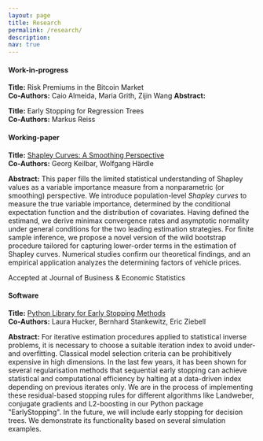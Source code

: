 ```yaml
---
layout: page
title: Research
permalink: /research/
description: 
nav: true
---
```


#### **Work-in-progress**

**Title:** Risk Premiums in the Bitcoin Market 
<br>
**Co-Authors:** Caio Almeida, Maria Grith, Zijin Wang 
**Abstract:** 


**Title:** Early Stopping for Regression Trees
<br>
**Co-Authors:** Markus Reiss


#### **Working-paper**

**Title:** [Shapley Curves: A Smoothing Perspective](https://arxiv.org/pdf/2211.13289.pdf)  
**Co-Authors:** Georg Keilbar, Wolfgang Härdle 

**Abstract:** 
This paper fills the limited statistical understanding of Shapley values as a variable importance measure from a nonparametric (or smoothing) perspective. We introduce population-level <i>Shapley curves</i> to measure the true variable importance, determined by the conditional expectation function and the distribution of covariates. Having defined the estimand, we derive minimax convergence rates and asymptotic normality under general conditions for the two leading estimation strategies. For finite sample inference, we propose a novel version of the wild bootstrap procedure tailored for capturing lower-order terms in the estimation of Shapley curves.
Numerical studies confirm our theoretical findings, and an empirical application analyzes the determining factors of vehicle prices.

Accepted at Journal of Business & Economic Statistics

#### **Software**

**Title:** [Python Library for Early Stopping Methods](https://earlystop.github.io/EarlyStopping/)  
**Co-Authors:** Laura Hucker, Bernhard Stankewitz, Eric Ziebell

**Abstract:** 
For iterative estimation procedures applied to statistical inverse problems, it is necessary to choose a suitable iteration index to avoid under- and overfitting. Classical model selection criteria can be prohibitively expensive in high dimensions. In the last few years, it has been shown for several regularisation methods that sequential early stopping can achieve statistical and computational efficiency by halting at a data-driven index depending on previous iterates only.  We are in the process of implementing these residual-based stopping rules for different algorithms like Landweber, conjugate gradients and L2-boosting in our Python package "EarlyStopping". In the future, we will include early stopping for decision trees. We demonstrate its functionality based on several simulation examples.
